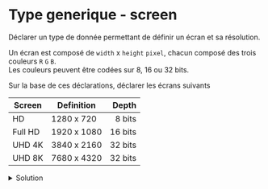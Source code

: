 # Type generique - screen

Déclarer un type de donnée permettant de définir un écran et sa résolution.

Un écran est composé de `width` x `height` `pixel`, chacun composé des trois couleurs `R` `G` `B`.<br>
Les couleurs peuvent être codées sur 8, 16 ou 32 bits. 

Sur la base de ces déclarations, déclarer les écrans suivants

| Screen   | Definition  | Depth   |
|----------|-------------|--------:|
| HD       | 1280 x 720  |  8 bits |
| Full HD  | 1920 x 1080 | 16 bits |
| UHD 4K   | 3840 x 2160 | 32 bits |
| UHD 8K   | 7680 x 4320 | 32 bits |

<details>
<summary>Solution</summary>

~~~cpp
#include <iostream>
#include <array>
#include <cstdint>

using namespace std;

//------------------------------------------------------------
template <typename T>
struct Pixel {
   T R;
   T G;
   T B;
};

//------------------------------------------------------------
template <typename T, int width>
using Line = std::array<Pixel<T>, width>;

//------------------------------------------------------------
template <typename T, int width, int height>
using Screen = std::array< Line<Pixel<T>, width>, height>;

//------------------------------------------------------------
int main() {
   Screen<::uint8_t,  1280,  720> HD;
   Screen<::uint16_t, 1920, 1080> FullHD;
   Screen<::uint32_t, 3840, 2160> UHD_4k;
   Screen<::uint32_t, 7680, 4320> UHD_8k;
}
~~~

</details>
